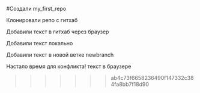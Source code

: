 #Создали my_first_repo

Клонировали репо с гитхаб

Добавили текст в гитхаб через браузер

Добавили текст локально

Добавили текст в новой ветке newbranch


Настало время для конфликта! текст в браузере
>>>>>>> ab4c73f6658236490f147332c384fa8bb7f18d90
